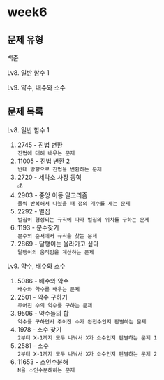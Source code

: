# week6

## 문제 유형

백준

Lv8. 일반 함수 1

Lv9. 약수, 배수와 소수

## 문제 목록

Lv8. 일반 함수 1

1. 2745 - 진법 변환</br>`진법에 대해 배우는 문제`
2. 11005 - 진법 변환 2</br>`반대 방향으로 진법을 변환하는 문제`
3. 2720 - 세탁소 사장 동혁</br>`💰`
4. 2903 - 중앙 이동 알고리즘</br>`둘씩 반복해서 나눴을 때 점의 개수를 세는 문제`
5. 2292 - 벌집</br>`벌집이 형성되는 규칙에 따라 벌집의 위치를 구하는 문제`
6. 1193 - 분수찾기</br>`분수의 순서에서 규칙을 찾는 문제`
7. 2869 - 달팽이는 올라가고 싶다</br>`달팽이의 움직임을 계산하는 문제`

Lv9. 약수, 배수와 소수

1. 5086 - 배수와 약수</br>`배수와 약수를 배우는 문제`
2. 2501 - 약수 구하기</br>`주어진 수의 약수를 구하는 문제`
3. 9506 - 약수들의 합</br>`약수를 구하면서 주어진 수가 완전수인지 판별하는 문제`
4. 1978 - 소수 찾기</br>`2부터 X-1까지 모두 나눠서 X가 소수인지 판별하는 문제 1`
5. 2581 - 소수</br>`2부터 X-1까지 모두 나눠서 X가 소수인지 판별하는 문제 2`
6. 11653 - 소인수분해</br>`N을 소인수분해하는 문제`
